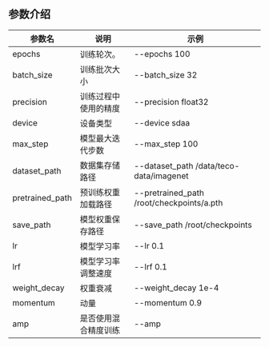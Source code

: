 ## 参数介绍

参数名 | 说明 | 示例
-----------------|-----------------|-----------------
epochs| 训练轮次。 | --epochs 100
batch_size | 训练批次大小 | --batch_size 32
precision | 训练过程中使用的精度 | --precision float32
device | 设备类型 | --device sdaa
max_step | 模型最大迭代步数 | --max_step 100
dataset_path | 数据集存储路径 | --dataset_path /data/teco-data/imagenet
pretrained_path | 预训练权重加载路径 | --pretrained_path /root/checkpoints/a.pth
save_path | 模型权重保存路径 | --save_path /root/checkpoints
lr | 模型学习率 | --lr 0.1
lrf | 模型学习率调整速度 | --lrf 0.1
weight_decay | 权重衰减 | --weight_decay 1e-4
momentum | 动量 | --momentum 0.9
amp | 是否使用混合精度训练 | --amp